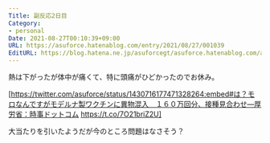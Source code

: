```yaml
---
Title: 副反応2日目
Category:
- personal
Date: 2021-08-27T00:10:39+09:00
URL: https://asuforce.hatenablog.com/entry/2021/08/27/001039
EditURL: https://blog.hatena.ne.jp/asuforcegt/asuforce.hatenablog.com/atom/entry/26006613801626696
---
```


熱は下がったが体中が痛くて、特に頭痛がひどかったのでお休み。

[https://twitter.com/asuforce/status/1430716177471328264:embed#は？モロなんですがモデルナ製ワクチンに異物混入　１６０万回分、接種見合わせ―厚労省：時事ドットコム https://t.co/7O21briZ2U]

大当たりを引いたようだが今のところ問題はなさそう？
